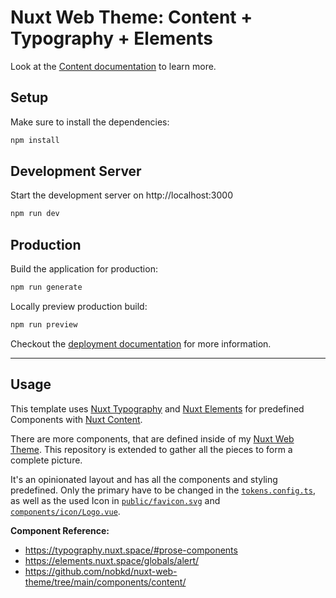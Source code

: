 # Nuxt Web Theme: Content + Typography + Elements

Look at the [Content documentation](https://content-v2.nuxtjs.org/) to learn more.

## Setup

Make sure to install the dependencies:

```bash
npm install
```

## Development Server

Start the development server on http://localhost:3000

```bash
npm run dev
```

## Production

Build the application for production:

```bash
npm run generate
```

Locally preview production build:

```bash
npm run preview
```

Checkout the [deployment documentation](https://nuxt.com/docs/getting-started/deployment) for more information.

---

## Usage

This template uses [Nuxt Typography](https://typography.nuxt.space/) and [Nuxt Elements](https://elements.nuxt.space/) for predefined Components with [Nuxt Content](https://content.nuxtjs.org/).

There are more components, that are defined inside of my [Nuxt Web Theme](https://github.com/nobkd/nuxt-web-theme/).
This repository is extended to gather all the pieces to form a complete picture.

It's an opinionated layout and has all the components and styling predefined.
Only the primary have to be changed in the [`tokens.config.ts`](./tokens.config.ts), as well as the used Icon in [`public/favicon.svg`](./public/favicon.svg) and [`components/icon/Logo.vue`](./components/icon/Logo.vue).

**Component Reference:**

-   https://typography.nuxt.space/#prose-components
-   https://elements.nuxt.space/globals/alert/
-   https://github.com/nobkd/nuxt-web-theme/tree/main/components/content/
